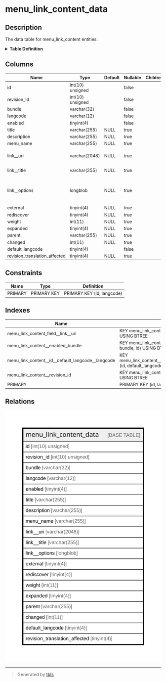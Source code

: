 # menu_link_content_data

## Description

The data table for menu_link_content entities.

<details>
<summary><strong>Table Definition</strong></summary>

```sql
CREATE TABLE `menu_link_content_data` (
  `id` int(10) unsigned NOT NULL,
  `revision_id` int(10) unsigned NOT NULL,
  `bundle` varchar(32) CHARACTER SET ascii COLLATE ascii_general_ci NOT NULL,
  `langcode` varchar(12) CHARACTER SET ascii COLLATE ascii_general_ci NOT NULL,
  `enabled` tinyint(4) NOT NULL,
  `title` varchar(255) DEFAULT NULL,
  `description` varchar(255) DEFAULT NULL,
  `menu_name` varchar(255) CHARACTER SET ascii COLLATE ascii_general_ci DEFAULT NULL,
  `link__uri` varchar(2048) DEFAULT NULL COMMENT 'The URI of the link.',
  `link__title` varchar(255) DEFAULT NULL COMMENT 'The link text.',
  `link__options` longblob DEFAULT NULL COMMENT 'Serialized array of options for the link.',
  `external` tinyint(4) DEFAULT NULL,
  `rediscover` tinyint(4) DEFAULT NULL,
  `weight` int(11) DEFAULT NULL,
  `expanded` tinyint(4) DEFAULT NULL,
  `parent` varchar(255) DEFAULT NULL,
  `changed` int(11) DEFAULT NULL,
  `default_langcode` tinyint(4) NOT NULL,
  `revision_translation_affected` tinyint(4) DEFAULT NULL,
  PRIMARY KEY (`id`,`langcode`),
  KEY `menu_link_content__id__default_langcode__langcode` (`id`,`default_langcode`,`langcode`),
  KEY `menu_link_content__revision_id` (`revision_id`),
  KEY `menu_link_content_field__link__uri` (`link__uri`(30)),
  KEY `menu_link_content__enabled_bundle` (`enabled`,`bundle`,`id`)
) ENGINE=InnoDB DEFAULT CHARSET=utf8mb4 COLLATE=utf8mb4_general_ci COMMENT='The data table for menu_link_content entities.'
```

</details>

## Columns

| Name | Type | Default | Nullable | Children | Parents | Comment |
| ---- | ---- | ------- | -------- | -------- | ------- | ------- |
| id | int(10) unsigned |  | false |  |  |  |
| revision_id | int(10) unsigned |  | false |  |  |  |
| bundle | varchar(32) |  | false |  |  |  |
| langcode | varchar(12) |  | false |  |  |  |
| enabled | tinyint(4) |  | false |  |  |  |
| title | varchar(255) | NULL | true |  |  |  |
| description | varchar(255) | NULL | true |  |  |  |
| menu_name | varchar(255) | NULL | true |  |  |  |
| link__uri | varchar(2048) | NULL | true |  |  | The URI of the link. |
| link__title | varchar(255) | NULL | true |  |  | The link text. |
| link__options | longblob | NULL | true |  |  | Serialized array of options for the link. |
| external | tinyint(4) | NULL | true |  |  |  |
| rediscover | tinyint(4) | NULL | true |  |  |  |
| weight | int(11) | NULL | true |  |  |  |
| expanded | tinyint(4) | NULL | true |  |  |  |
| parent | varchar(255) | NULL | true |  |  |  |
| changed | int(11) | NULL | true |  |  |  |
| default_langcode | tinyint(4) |  | false |  |  |  |
| revision_translation_affected | tinyint(4) | NULL | true |  |  |  |

## Constraints

| Name | Type | Definition |
| ---- | ---- | ---------- |
| PRIMARY | PRIMARY KEY | PRIMARY KEY (id, langcode) |

## Indexes

| Name | Definition |
| ---- | ---------- |
| menu_link_content_field__link__uri | KEY menu_link_content_field__link__uri (link__uri) USING BTREE |
| menu_link_content__enabled_bundle | KEY menu_link_content__enabled_bundle (enabled, bundle, id) USING BTREE |
| menu_link_content__id__default_langcode__langcode | KEY menu_link_content__id__default_langcode__langcode (id, default_langcode, langcode) USING BTREE |
| menu_link_content__revision_id | KEY menu_link_content__revision_id (revision_id) USING BTREE |
| PRIMARY | PRIMARY KEY (id, langcode) USING BTREE |

## Relations

![er](menu_link_content_data.svg)

---

> Generated by [tbls](https://github.com/k1LoW/tbls)
